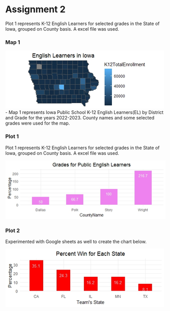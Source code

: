  # Assignment 2
 

Plot 1 represents K-12 English Learners for selected grades in the State of Iowa, grouped on County basis. A excel file was used.
### Map 1
![This is a map I created](IowaRMap.jpeg) - Map 1 represents Iowa Public School K-12 English Learners(EL) by District and Grade for the years 2022-2023. County names and some selected grades were used for the map. 

### Plot 1
Plot 1 represents K-12 English Learners for selected grades in the State of Iowa, grouped on County basis. A excel file was used.

![This is a plot I created](EnglishLearners.jpeg)

### Plot 2
Experimented with Google sheets as well to create the chart below.

![This is another plot I created using Googlesheets](StateWin.jpeg)
